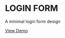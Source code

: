 # LOGIN FORM
A minimal login form design

<a href="https://develfit.github.io/Login-Form/"> View Demo </a>